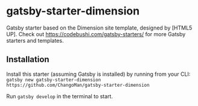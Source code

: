 # gatsby-starter-dimension
Gatsby starter based on the Dimension site template, designed by [HTML5 UP]. Check out https://codebushi.com/gatsby-starters/ for more Gatsby starters and templates.

## Installation

Install this starter (assuming Gatsby is installed) by running from your CLI:
`gatsby new gatsby-starter-dimension https://github.com/ChangoMan/gatsby-starter-dimension`

Run `gatsby develop` in the terminal to start.
